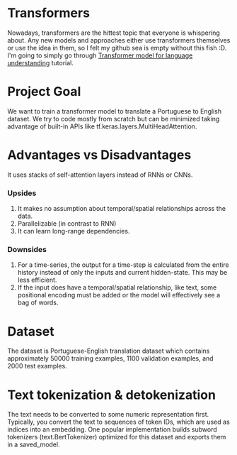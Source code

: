 # Transformers
Nowadays, transformers are the hittest topic that everyone is whispering about. Any new models and approaches either use 
transformers themselves or use the idea in them, so I felt my github sea is empty without this fish :D. I'm going to 
simply go through [Transformer model for language understanding](https://www.tensorflow.org/text/tutorials/transformer) 
tutorial.

# Project Goal
We want to train a transformer model to translate a Portuguese to English dataset. We try to code mostly from scratch 
but can be minimized taking advantage of built-in APIs like tf.keras.layers.MultiHeadAttention.

# Advantages vs Disadvantages
It uses stacks of self-attention layers instead of RNNs or CNNs.

### Upsides
1. It makes no assumption about temporal/spatial relationships across the data.
2. Parallelizable (in contrast to RNN)
3. It can learn long-range dependencies.

### Downsides
1. For a time-series, the output for a time-step is calculated from the entire history instead of only the inputs and 
current hidden-state. This may be less efficient.
2. If the input does have a temporal/spatial relationship, like text, some positional encoding must be added or the 
model will effectively see a bag of words.

# Dataset
The dataset is Portuguese-English translation dataset which contains approximately 50000 training examples, 1100 
validation examples, and 2000 test examples.

# Text tokenization & detokenization
The text needs to be converted to some numeric representation first. Typically, you convert the text to sequences of 
token IDs, which are used as indices into an embedding. One popular implementation builds subword tokenizers 
(text.BertTokenizer) optimized for this dataset and exports them in a saved_model.